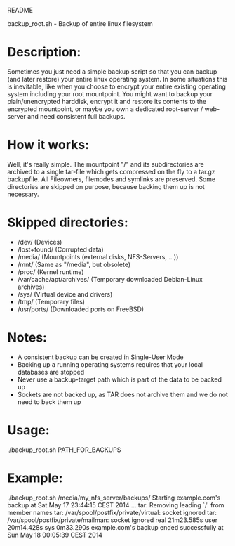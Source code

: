 README

backup_root.sh - Backup of entire linux filesystem

Description:
============
Sometimes you just need a simple backup script so that you can backup (and later restore) your entire linux operating system. In some situations this is inevitable, like when you choose to encrypt your entire existing operating system including your root mountpoint. You might want to backup your plain/unencrypted harddisk, encrypt it and restore its contents to the encrypted mountpoint, or maybe you own a dedicated root-server / web-server and need consistent full backups. 

How it works:
=============
Well, it's really simple. The mountpoint "/" and its subdirectories are archived to a single tar-file which gets compressed on the fly to a tar.gz backupfile. All Fileowners, filemodes and symlinks are preserved. Some directories are skipped on purpose, because backing them up is not necessary.

Skipped directories:
====================
- /dev/                     (Devices)
- /lost+found/              (Corrupted data)
- /media/                   (Mountpoints (external disks, NFS-Servers, ...))
- /mnt/                     (Same as "/media", but obsolete)
- /proc/                    (Kernel runtime)
- /var/cache/apt/archives/  (Temporary downloaded Debian-Linux archives)
- /sys/                     (Virtual device and drivers)
- /tmp/                     (Temporary files)
- /usr/ports/               (Downloaded ports on FreeBSD)

Notes:
======
  - A consistent backup can be created in Single-User Mode
  - Backing up a running operating systems requires that your local databases are stopped
  - Never use a backup-target path which is part of the data to be backed up
  - Sockets are not backed up, as TAR does not archive them and we do not need to back them up

Usage:
======
./backup_root.sh PATH_FOR_BACKUPS

Example:
========
./backup_root.sh /media/my_nfs_server/backups/
Starting example.com's backup at Sat May 17 23:44:15 CEST 2014 ...
tar: Removing leading `/' from member names
tar: /var/spool/postfix/private/virtual: socket ignored
tar: /var/spool/postfix/private/mailman: socket ignored
real	21m23.585s
user	20m14.428s
sys	0m33.290s
example.com's backup ended successfully at Sun May 18 00:05:39 CEST 2014

